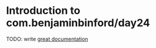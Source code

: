 # Introduction to com.benjaminbinford/day24

TODO: write [great documentation](http://jacobian.org/writing/what-to-write/)
